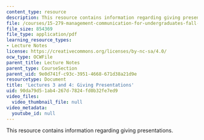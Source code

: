 ```yaml
---
content_type: resource
description: This resource contains information regarding giving presentations.
file: /courses/15-279-management-communication-for-undergraduates-fall-2012/90da79d51ab4267d7824fd0b32fe7ed9_MIT15_279F12_lec03and04.pdf
file_size: 854369
file_type: application/pdf
learning_resource_types:
- Lecture Notes
license: https://creativecommons.org/licenses/by-nc-sa/4.0/
ocw_type: OCWFile
parent_title: Lecture Notes
parent_type: CourseSection
parent_uid: 9e0d741f-c93c-3951-4668-671d38a21d9e
resourcetype: Document
title: 'Lectures 3 and 4: Giving Presentations'
uid: 90da79d5-1ab4-267d-7824-fd0b32fe7ed9
video_files:
  video_thumbnail_file: null
video_metadata:
  youtube_id: null
---
```

This resource contains information regarding giving presentations.